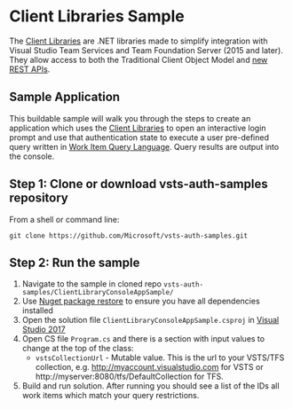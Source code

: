 # Client Libraries Sample

The [Client Libraries](https://www.visualstudio.com/en-us/docs/integrate/get-started/client-libraries/dotnet) are .NET libraries made to simplify integration with Visual Studio Team Services and Team Foundation Server (2015 and later). They allow access to both the Traditional Client Object Model and [new REST APIs](https://www.visualstudio.com/en-us/docs/integrate/api/overview).

## Sample Application

 This buildable sample will walk you through the steps to create an application which uses the [Client Libraries](https://www.visualstudio.com/en-us/docs/integrate/get-started/client-libraries/dotnet) to open an interactive login prompt and use that authentication state to execute a user pre-defined query written in [Work Item Query Language](https://msdn.microsoft.com/en-us/library/bb130198(v=vs.90).aspx). Query results are output into the console.

 ## Step 1: Clone or download vsts-auth-samples repository

From a shell or command line: 
```no-highlight
git clone https://github.com/Microsoft/vsts-auth-samples.git
```

## Step 2: Run the sample

1. Navigate to the sample in cloned repo `vsts-auth-samples/ClientLibraryConsoleAppSample/`
2. Use [Nuget package restore](https://docs.microsoft.com/en-us/nuget/consume-packages/package-restore) to ensure you have all dependencies installed
3. Open the solution file `ClientLibraryConsoleAppSample.csproj` in [Visual Studio 2017](https://www.visualstudio.com/downloads/)
4. Open CS file `Program.cs` and there is a section with input values to change at the top of the class:
    * `vstsCollectionUrl` - Mutable value. This is the url to your VSTS/TFS collection, e.g. http://myaccount.visualstudio.com for VSTS or http://myserver:8080/tfs/DefaultCollection for TFS.
5. Build and run solution. After running you should see a list of the IDs all work items which match your query restrictions.